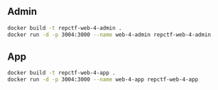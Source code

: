 ## Admin

```bash
docker build -t repctf-web-4-admin .
docker run -d -p 3004:3000 --name web-4-admin repctf-web-4-admin
```

## App

```bash
docker build -t repctf-web-4-app .
docker run -d -p 3004:3000 --name web-4-app repctf-web-4-app
```
